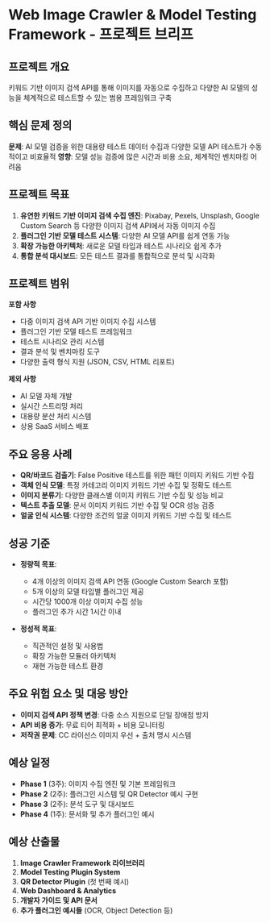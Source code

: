 # Web Image Crawler & Model Testing Framework - 프로젝트 브리프

## 프로젝트 개요
키워드 기반 이미지 검색 API를 통해 이미지를 자동으로 수집하고 다양한 AI 모델의 성능을 체계적으로 테스트할 수 있는 범용 프레임워크 구축

## 핵심 문제 정의
**문제**: AI 모델 검증을 위한 대용량 테스트 데이터 수집과 다양한 모델 API 테스트가 수동적이고 비효율적
**영향**: 모델 성능 검증에 많은 시간과 비용 소요, 체계적인 벤치마킹 어려움

## 프로젝트 목표
1. **유연한 키워드 기반 이미지 검색 수집 엔진**: Pixabay, Pexels, Unsplash, Google Custom Search 등 다양한 이미지 검색 API에서 자동 이미지 수집
2. **플러그인 기반 모델 테스트 시스템**: 다양한 AI 모델 API를 쉽게 연동 가능
3. **확장 가능한 아키텍처**: 새로운 모델 타입과 테스트 시나리오 쉽게 추가
4. **통합 분석 대시보드**: 모든 테스트 결과를 통합적으로 분석 및 시각화

## 프로젝트 범위

**포함 사항**
- 다중 이미지 검색 API 기반 이미지 수집 시스템
- 플러그인 기반 모델 테스트 프레임워크
- 테스트 시나리오 관리 시스템
- 결과 분석 및 벤치마킹 도구
- 다양한 출력 형식 지원 (JSON, CSV, HTML 리포트)

**제외 사항**
- AI 모델 자체 개발
- 실시간 스트리밍 처리
- 대용량 분산 처리 시스템
- 상용 SaaS 서비스 배포

## 주요 응용 사례
- **QR/바코드 검출기**: False Positive 테스트를 위한 패턴 이미지 키워드 기반 수집
- **객체 인식 모델**: 특정 카테고리 이미지 키워드 기반 수집 및 정확도 테스트
- **이미지 분류기**: 다양한 클래스별 이미지 키워드 기반 수집 및 성능 비교
- **텍스트 추출 모델**: 문서 이미지 키워드 기반 수집 및 OCR 성능 검증
- **얼굴 인식 시스템**: 다양한 조건의 얼굴 이미지 키워드 기반 수집 및 테스트

## 성공 기준
- **정량적 목표**:
  - 4개 이상의 이미지 검색 API 연동 (Google Custom Search 포함)
  - 5개 이상의 모델 타입별 플러그인 제공
  - 시간당 1000개 이상 이미지 수집 성능
  - 플러그인 추가 시간 1시간 이내

- **정성적 목표**:
  - 직관적인 설정 및 사용법
  - 확장 가능한 모듈러 아키텍처
  - 재현 가능한 테스트 환경

## 주요 위험 요소 및 대응 방안
- **이미지 검색 API 정책 변경**: 다중 소스 지원으로 단일 장애점 방지
- **API 비용 증가**: 무료 티어 최적화 + 비용 모니터링
- **저작권 문제**: CC 라이선스 이미지 우선 + 출처 명시 시스템

## 예상 일정
- **Phase 1** (3주): 이미지 수집 엔진 및 기본 프레임워크
- **Phase 2** (2주): 플러그인 시스템 및 QR Detector 예시 구현
- **Phase 3** (2주): 분석 도구 및 대시보드
- **Phase 4** (1주): 문서화 및 추가 플러그인 예시

## 예상 산출물
1. **Image Crawler Framework 라이브러리**
2. **Model Testing Plugin System**
3. **QR Detector Plugin** (첫 번째 예시)
4. **Web Dashboard & Analytics**
5. **개발자 가이드 및 API 문서**
6. **추가 플러그인 예시들** (OCR, Object Detection 등)
